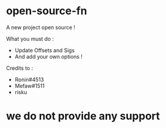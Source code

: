 # open-source-fn

A new project open source !

What you must do :
- Update Offsets and Sigs
- And add your own options !

Credits to : 
- Ronin#4513 
- Mefaw#1511
- risku

 # we do not provide any support
